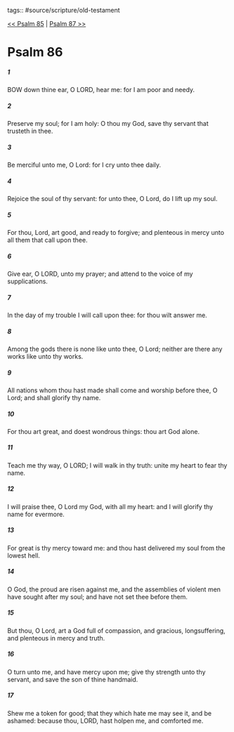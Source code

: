 tags:: #source/scripture/old-testament

[<< Psalm 85](source/scripture/old-testament/19_Psalms/Psalm_85.md) | [Psalm 87 >>](source/scripture/old-testament/19_Psalms/Psalm_87.md)

# Psalm 86

##### 1

BOW down thine ear, O LORD, hear me: for I am poor and needy.

##### 2

Preserve my soul; for I am holy: O thou my God, save thy servant that trusteth in thee.

##### 3

Be merciful unto me, O Lord: for I cry unto thee daily.

##### 4

Rejoice the soul of thy servant: for unto thee, O Lord, do I lift up my soul.

##### 5

For thou, Lord, art good, and ready to forgive; and plenteous in mercy unto all them that call upon thee.

##### 6

Give ear, O LORD, unto my prayer; and attend to the voice of my supplications.

##### 7

In the day of my trouble I will call upon thee: for thou wilt answer me.

##### 8

Among the gods there is none like unto thee, O Lord; neither are there any works like unto thy works.

##### 9

All nations whom thou hast made shall come and worship before thee, O Lord; and shall glorify thy name.

##### 10

For thou art great, and doest wondrous things: thou art God alone.

##### 11

Teach me thy way, O LORD; I will walk in thy truth: unite my heart to fear thy name.

##### 12

I will praise thee, O Lord my God, with all my heart: and I will glorify thy name for evermore.

##### 13

For great is thy mercy toward me: and thou hast delivered my soul from the lowest hell.

##### 14

O God, the proud are risen against me, and the assemblies of violent men have sought after my soul; and have not set thee before them.

##### 15

But thou, O Lord, art a God full of compassion, and gracious, longsuffering, and plenteous in mercy and truth.

##### 16

O turn unto me, and have mercy upon me; give thy strength unto thy servant, and save the son of thine handmaid.

##### 17

Shew me a token for good; that they which hate me may see it, and be ashamed: because thou, LORD, hast holpen me, and comforted me.
